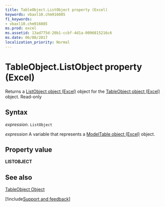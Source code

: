 ```yaml
---
title: TableObject.ListObject property (Excel)
keywords: vbaxl10.chm916085
f1_keywords:
- vbaxl10.chm916085
ms.prod: excel
ms.assetid: 13ad775d-20b1-ccbf-4d1a-0096815216c6
ms.date: 06/08/2017
localization_priority: Normal
---
```



# TableObject.ListObject property (Excel)

Returns a [ListObject object (Excel)](Excel.ListObject.md) object for the [TableObject object (Excel)](Excel.tableobject.md) object. Read-only


## Syntax

_expression_. `ListObject`

_expression_ A variable that represents a [ModelTable object (Excel)](Excel.modeltable.md) object.


## Property value

 **LISTOBJECT**


## See also



[TableObject Object](Excel.modeltable.md)

[!include[Support and feedback](~/includes/feedback-boilerplate.md)]